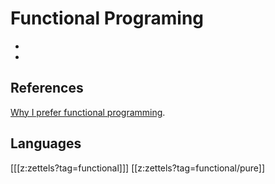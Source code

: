 # Functional Programing

- <LISP>
- <purely-functional>

## References

[Why I prefer functional programming](http://www.haskellforall.com/2020/10/why-i-prefer-functional-programming.html).

## Languages

[[[z:zettels?tag=functional]]]
[[z:zettels?tag=functional/pure]]

